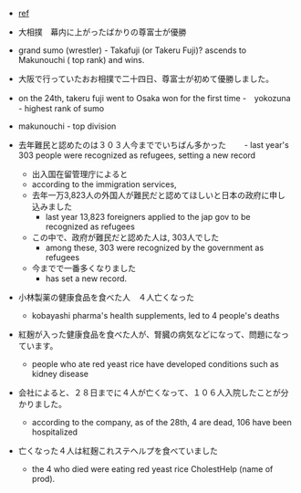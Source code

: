 
- [ref](https://www3.nhk.or.jp/news/easy/)

- 大相撲　幕内に上がったばかりの尊富士が優勝
 - grand sumo (wrestler) - Takafuji (or Takeru Fuji)? ascends to Makunouchi ( top rank) and wins.
  - 大阪で行っていたおお相撲で二十四日、尊富士が初めて優勝しました。
  - on the 24th, takeru fuji went to Osaka won for the first time
  -　yokozuna - highest rank of sumo
  - makunouchi - top division

- 去年難民と認めたのは３０３人今まででいちばん多かった
　　- last year's 303 people were recognized as refugees, setting a new record
   - 出入国在留管理庁によると
   - according to the immigration services,
   - 去年一万3,823人の外国人が難民だと認めてほしいと日本の政府に申し込みました
     - last year 13,823 foreigners applied to the jap gov to be recognized as refugees
   - この中で、政府が難民だと認めた人は, 303人でした
     - among these, 303 were recognized by the government as refugees
    - 今までで一番多くなりました
      - has set a new record.

- 小林製薬の健康食品を食べた人　４人亡くなった
  - kobayashi pharma's health supplements, led to 4 people's deaths
- 紅麹が入った健康食品を食べた人が、腎臓の病気などになって、問題になっています。
  - people who ate red yeast rice have developed conditions such as kidney disease
- 会社によると、２８日までに４人が亡くなって、１０６人入院したことが分かりました。
  - according to the company, as of the 28th, 4 are dead, 106 have been hospitalized
- 亡くなった４人は紅麹これステヘルプを食べていました
  - the 4 who died were eating red yeast rice CholestHelp (name of prod).